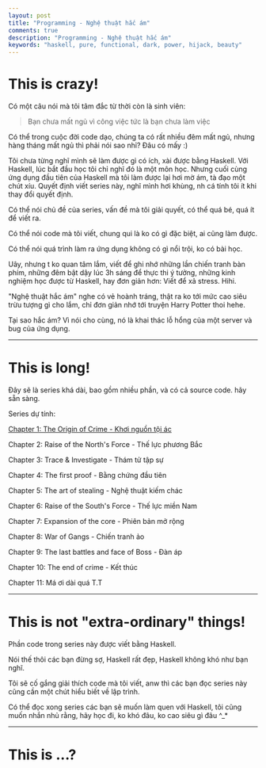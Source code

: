 ```yaml
---
layout: post
title: "Programming - Nghệ thuật hắc ám"
comments: true
description: "Programming - Nghệ thuật hắc ám"
keywords: "haskell, pure, functional, dark, power, hijack, beauty"
---
```



# This is crazy!

Có một câu nói mà tôi tâm đắc từ thời còn là sinh viên:

> Bạn chưa mất ngủ vì công việc tức là bạn chưa làm việc

Có thể trong cuộc đời code dạo, chúng ta có rất nhiều đêm mất ngủ, nhưng hàng tháng mất ngủ thì phải nói sao nhỉ? Đâu có mấy :)

Tôi chưa từng nghĩ mình sẽ làm được gì có ích, xài được bằng Haskell. Với Haskell, lúc bắt đầu học tôi chỉ nghĩ đó là một môn học. Nhưng cuối cùng ứng dụng đầu tiên của Haskell mà tôi làm được lại hơi mờ ám, tà đạo một chút xíu. Quyết định viết series này, nghĩ mình hơi khùng, nh cá tính tôi ít khi thay đổi quyết định.

Có thể nói chủ đề của series, vấn đề mà tôi giải quyết, có thể quá bé, quá ít để viết ra.

Có thể nói code mà tôi viết, chung qui là ko có gì đặc biệt, ai cũng làm được.

Có thể nói quá trình làm ra ứng dụng không có gì nổi trội, ko có bài học.

Uây, nhưng t ko quan tâm lắm, viết để ghi nhớ những lần chiến tranh bàn phím, những đêm bật dậy lúc 3h sáng để thực thi ý tưởng, những kinh nghiệm học được từ Haskell, hay đơn giản hơn: Viết để xả stress. Hihi.

"Nghệ thuật hắc ám" nghe có vẻ hoành tráng, thật ra ko tới mức cao siêu trừu tượng gì cho lắm, chỉ đơn giản nhớ tới truyện Harry Potter thoi hehe.

Tại sao hắc ám? Vì nói cho cùng, nó là khai thác lỗ hổng của một server và bug của ứng dụng.

---

# This is long!

Đây sẽ là series khá dài, bao gồm nhiều phần, và có cả source code. hãy sẵn sàng.

Series dự tính:

[Chapter 1: The Origin of Crime - Khơi nguồn tội ác](https://thanhdo89se.github.io/2018/chapter01-the-origin-of-crime/)

Chapter 2: Raise of the North's Force - Thế lực phương Bắc

Chapter 3: Trace & Investigate - Thám tử tập sự

Chapter 4: The first proof - Bằng chứng đầu tiên

Chapter 5: The art of stealing - Nghệ thuật kiếm chác

Chapter 6: Raise of the South's Force - Thế lực miền Nam

Chapter 7: Expansion of the core - Phiên bản mở rộng

Chapter 8: War of Gangs - Chiến tranh ảo

Chapter 9: The last battles and face of Boss - Đàn áp

Chapter 10: The end of crime - Kết thúc 

Chapter 11: Má ơi dài quá T.T

---

# This is not "extra-ordinary" things!

Phần code trong series này được viết bằng Haskell.

Nói thế thôi các bạn đừng sợ, Haskell rất đẹp, Haskell không khó như bạn nghĩ.

Tôi sẽ cố gắng giải thích code mà tôi viết, anw thì các bạn đọc series này cũng cần một chút hiểu biết về lập trình.

Có thể đọc xong series các bạn sẽ muốn làm quen với Haskell, tôi cũng muốn nhắn nhủ rằng, hãy học đi, ko khó đâu, ko cao siêu gì đâu ^_*

---

# This is ...?